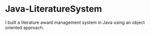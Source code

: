 # Java-LiteratureSystem
I built a literature award management system in Java using an object oriented approach.
